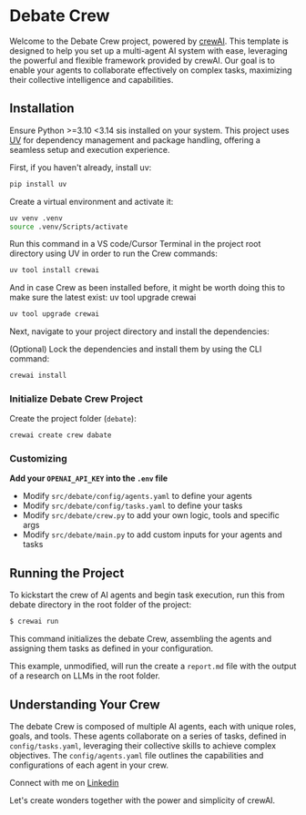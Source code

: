 # Debate Crew

Welcome to the Debate Crew project, powered by [crewAI](https://crewai.com). This template is designed to help you set up a multi-agent AI system with ease, leveraging the powerful and flexible framework provided by crewAI. Our goal is to enable your agents to collaborate effectively on complex tasks, maximizing their collective intelligence and capabilities.

## Installation

Ensure Python >=3.10 <3.14 sis installed on your system. This project uses [UV](https://docs.astral.sh/uv/) for dependency management and package handling, offering a seamless setup and execution experience.

First, if you haven't already, install uv:

```bash
pip install uv
```

Create a virtual environment and activate it:
```bash
uv venv .venv
source .venv/Scripts/activate
```

Run this command in a VS code/Cursor Terminal in the project root directory using UV in order to run the Crew commands:
```bash
uv tool install crewai
```

And in case Crew as been installed before, it might be worth doing this to make sure the latest exist:
uv tool upgrade crewai
```bash
uv tool upgrade crewai
```

Next, navigate to your project directory and install the dependencies:

(Optional) Lock the dependencies and install them by using the CLI command:
```bash
crewai install
```

### Initialize Debate Crew Project
Create the project folder (`debate`): 
```bash
crewai create crew dabate
```

### Customizing

**Add your `OPENAI_API_KEY` into the `.env` file**

- Modify `src/debate/config/agents.yaml` to define your agents
- Modify `src/debate/config/tasks.yaml` to define your tasks
- Modify `src/debate/crew.py` to add your own logic, tools and specific args
- Modify `src/debate/main.py` to add custom inputs for your agents and tasks

## Running the Project

To kickstart the crew of AI agents and begin task execution, run this from debate directory in the root folder of the project:

```bash
$ crewai run
```

This command initializes the debate Crew, assembling the agents and assigning them tasks as defined in your configuration.

This example, unmodified, will run the create a `report.md` file with the output of a research on LLMs in the root folder.

## Understanding Your Crew

The debate Crew is composed of multiple AI agents, each with unique roles, goals, and tools. These agents collaborate on a series of tasks, defined in `config/tasks.yaml`, leveraging their collective skills to achieve complex objectives. The `config/agents.yaml` file outlines the capabilities and configurations of each agent in your crew.

Connect with me on [Linkedin](https://www.linkedin.com/in/gabriel-olatunji-36424018a/)

Let's create wonders together with the power and simplicity of crewAI.

